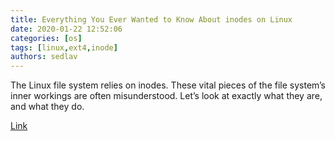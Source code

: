 ```yaml
---
title: Everything You Ever Wanted to Know About inodes on Linux 
date: 2020-01-22 12:52:06
categories: [os]
tags: [linux,ext4,inode]
authors: sedlav
---
```


The Linux file system relies on inodes. These vital pieces of the file system’s inner workings are often misunderstood. Let’s look at exactly what they are, and what they do.

[Link](https://www.howtogeek.com/465350/everything-you-ever-wanted-to-know-about-inodes-on-linux/)
